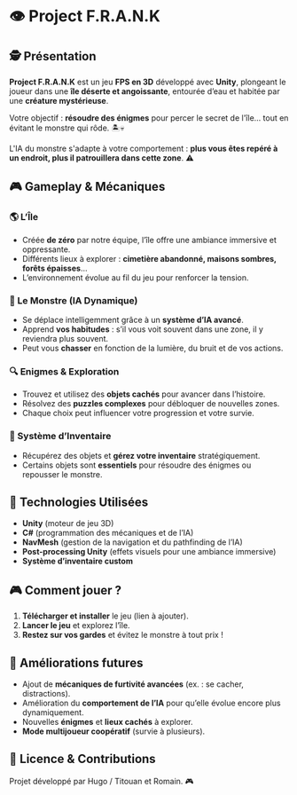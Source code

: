 # 👁️ Project F.R.A.N.K

## 🕵️ Présentation
**Project F.R.A.N.K** est un jeu **FPS en 3D** développé avec **Unity**, plongeant le joueur dans une **île déserte et angoissante**, entourée d’eau et habitée par une **créature mystérieuse**.  

Votre objectif : **résoudre des énigmes** pour percer le secret de l'île… tout en évitant le monstre qui rôde. 🏝️💀  

L'IA du monstre s'adapte à votre comportement : **plus vous êtes repéré à un endroit, plus il patrouillera dans cette zone**. ⚠️  

## 🎮 Gameplay & Mécaniques
### 🌎 L’Île
- Créée **de zéro** par notre équipe, l’île offre une ambiance immersive et oppressante.  
- Différents lieux à explorer : **cimetière abandonné, maisons sombres, forêts épaisses**…  
- L’environnement évolue au fil du jeu pour renforcer la tension.  

### 👹 Le Monstre (IA Dynamique)
- Se déplace intelligemment grâce à un **système d’IA avancé**.  
- Apprend **vos habitudes** : s’il vous voit souvent dans une zone, il y reviendra plus souvent.  
- Peut vous **chasser** en fonction de la lumière, du bruit et de vos actions.  

### 🔍 Enigmes & Exploration
- Trouvez et utilisez des **objets cachés** pour avancer dans l’histoire.  
- Résolvez des **puzzles complexes** pour débloquer de nouvelles zones.  
- Chaque choix peut influencer votre progression et votre survie.  

### 🎒 Système d’Inventaire
- Récupérez des objets et **gérez votre inventaire** stratégiquement.  
- Certains objets sont **essentiels** pour résoudre des énigmes ou repousser le monstre.  

## 🔧 Technologies Utilisées
- **Unity** (moteur de jeu 3D)  
- **C#** (programmation des mécaniques et de l’IA)  
- **NavMesh** (gestion de la navigation et du pathfinding de l’IA)  
- **Post-processing Unity** (effets visuels pour une ambiance immersive)  
- **Système d’inventaire custom**  

## 🎮 Comment jouer ?
1. **Télécharger et installer** le jeu (lien à ajouter).  
2. **Lancer le jeu** et explorez l’île.  
3. **Restez sur vos gardes** et évitez le monstre à tout prix !  

## 🚀 Améliorations futures
- Ajout de **mécaniques de furtivité avancées** (ex. : se cacher, distractions).  
- Amélioration du **comportement de l’IA** pour qu’elle évolue encore plus dynamiquement.  
- Nouvelles **énigmes** et **lieux cachés** à explorer.  
- **Mode multijoueur coopératif** (survie à plusieurs).  

## 📜 Licence & Contributions
Projet développé par Hugo / Titouan et Romain. 🎮  
